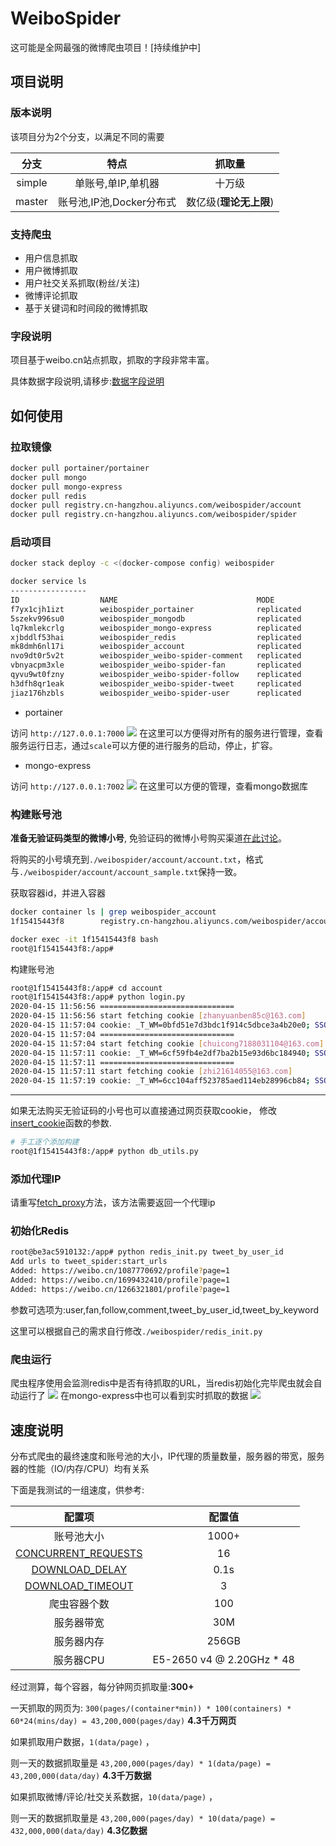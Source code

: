 # WeiboSpider
这可能是全网最强的微博爬虫项目！[持续维护中]

## 项目说明

### 版本说明
该项目分为2个分支，以满足不同的需要

|分支|特点|抓取量|
|:---:|:---:|:---:|
|simple|单账号,单IP,单机器|十万级|
|master|账号池,IP池,Docker分布式|数亿级(**理论无上限**)|

### 支持爬虫
- 用户信息抓取
- 用户微博抓取
- 用户社交关系抓取(粉丝/关注)
- 微博评论抓取
- 基于关键词和时间段的微博抓取

### 字段说明
项目基于weibo.cn站点抓取，抓取的字段非常丰富。

具体数据字段说明,请移步:[数据字段说明](./.github/data_stracture.md)

## 如何使用

### 拉取镜像

```bash
docker pull portainer/portainer
docker pull mongo
docker pull mongo-express
docker pull redis
docker pull registry.cn-hangzhou.aliyuncs.com/weibospider/account
docker pull registry.cn-hangzhou.aliyuncs.com/weibospider/spider
```

### 启动项目
```bash
docker stack deploy -c <(docker-compose config) weibospider
```

```bash
docker service ls 
-----------------
ID                  NAME                               MODE                REPLICAS            IMAGE                                                          PORTS
f7yx1cjh1izt        weibospider_portainer              replicated          1/1                 portainer/portainer:latest                                     *:7000->9000/tcp
5szekv996su0        weibospider_mongodb                replicated          1/1                 mongo:latest                                                   *:7001->27017/tcp
lq7kmlekcrlg        weibospider_mongo-express          replicated          1/1                 mongo-express:latest                                           *:7002->8081/tcp
xjbddlf53hai        weibospider_redis                  replicated          1/1                 redis:latest                                                   *:7003->6379/tcp
mk8dmh6nl17i        weibospider_account                replicated          1/1                 registry.cn-hangzhou.aliyuncs.com/weibospider/account:latest
nvo9dt0r5v2t        weibospider_weibo-spider-comment   replicated          1/1                 registry.cn-hangzhou.aliyuncs.com/weibospider/spider:latest
vbnyacpm3xle        weibospider_weibo-spider-fan       replicated          1/1                 registry.cn-hangzhou.aliyuncs.com/weibospider/spider:latest
qyvu9wt0fzny        weibospider_weibo-spider-follow    replicated          1/1                 registry.cn-hangzhou.aliyuncs.com/weibospider/spider:latest
h3dfh8qr1eak        weibospider_weibo-spider-tweet     replicated          1/1                 registry.cn-hangzhou.aliyuncs.com/weibospider/spider:latest
jiaz176hzbls        weibospider_weibo-spider-user      replicated          1/1                 registry.cn-hangzhou.aliyuncs.com/weibospider/spider:latest
```
- portainer

访问 `http://127.0.0.1:7000`
![](./.github/images/protainer.png)
在这里可以方便得对所有的服务进行管理，查看服务运行日志，通过`scale`可以方便的进行服务的启动，停止，扩容。

- mongo-express

访问 `http://127.0.0.1:7002`
![](./.github/images/mongo-express.png)
在这里可以方便的管理，查看mongo数据库

### 构建账号池
**准备无验证码类型的微博小号**, 免验证码的微博小号购买渠道[在此讨论](https://github.com/CUHKSZ-TQL/WeiboSpider_SentimentAnalysis/issues/2#issuecomment-505842345)。

将购买的小号填充到`./weibospider/account/account.txt`，格式与`./weibospider/account/account_sample.txt`保持一致。

获取容器id，并进入容器
```bash
docker container ls | grep weibospider_account
1f15415443f8        registry.cn-hangzhou.aliyuncs.com/weibospider/account:latest   "python3"                22 minutes ago      Up 22 minutes                           weibospider_account.1.h091uc5sm0l1iz9oxpa7ypwak

docker exec -it 1f15415443f8 bash
root@1f15415443f8:/app#
```

构建账号池
```bash
root@1f15415443f8:/app# cd account
root@1f15415443f8:/app# python login.py
2020-04-15 11:56:56 ==============================
2020-04-15 11:56:56 start fetching cookie [zhanyuanben85c@163.com]
2020-04-15 11:57:04 cookie: _T_WM=0bfd51e7d3bdc1f914c5dbce3a4b20e0; SSOLoginState=1586923020; SUHB=010GS1NzSA-zOR; SCF=AmfAT-ydYBWL_ip0UMdV5KYFRwiWaFNTPoxWBgCc76c8PHXBkcp-CSNZArDRyyt1oShEm-T4Qukkw9W9n5eGrXA.; SUB=_2A25zkvZcDeRhGeFN71AY9i7FyzuIHXVRfJoUrDV6PUJbkdANLXjTkW1NQDAS-yKGeo_seRGTTKVAeOs1IG_ucher
2020-04-15 11:57:04 ==============================
2020-04-15 11:57:04 start fetching cookie [chuicong7188031104@163.com]
2020-04-15 11:57:11 cookie: _T_WM=6cf59fb4e2df7ba2b15e93d6bc184940; SSOLoginState=1586923028; SUHB=06ZV1_UTgTUirk; SCF=AvGBrUc4rNRZapeLXnQjOvrK9SyaN8dtGH_JfZamRkCRwCC6H1NJmJ6EVdZG26_lwfURJ233mRb5G-ZiM3WgGWA.; SUB=_2A25zkvZEDeRhGeFN71ET9S_Fzj6IHXVRfJoMrDV6PUJbkdANLRahkW1NQDAPyyhLB1NH_XSKtFoOQ2xwxkKWEMh5
2020-04-15 11:57:11 ==============================
2020-04-15 11:57:11 start fetching cookie [zhi21614055@163.com]
2020-04-15 11:57:19 cookie: _T_WM=6cc104aff523785aed114eb28996cb84; SSOLoginState=1586923035; SUHB=0bts1yfOjc42hI; SCF=AtAdd0uPAxdek8Hhh6JBOkxqFANmv7EqVebH6aHdY-3T_LUHoaIp6TaCo_57zCFZ-izJVcs01qs20b5cBpuwS_c.; SUB=_2A25zkvZLDeRhGeFN71AY9CjLwjuIHXVRfJoDrDV6PUJbkdANLWXjkW1NQDAJWlhRm6NkHCqHoOG9PBE1DOsaqX39
```
----
如果无法购买无验证码的小号也可以直接通过网页获取cookie，
修改[insert_cookie](./weibospider/account/db_utils.py#L33)函数的参数.

```bash
# 手工逐个添加构建
root@1f15415443f8:/app# python db_utils.py
```

### 添加代理IP
请重写[fetch_proxy](./weibospider/middlewares.py#L52)方法，该方法需要返回一个代理ip

### 初始化Redis

```bash
root@be3ac5910132:/app# python redis_init.py tweet_by_user_id
Add urls to tweet_spider:start_urls
Added: https://weibo.cn/1087770692/profile?page=1
Added: https://weibo.cn/1699432410/profile?page=1
Added: https://weibo.cn/1266321801/profile?page=1
```

参数可选项为:user,fan,follow,comment,tweet_by_user_id,tweet_by_keyword

这里可以根据自己的需求自行修改`./weibospider/redis_init.py`

### 爬虫运行
爬虫程序使用会监测redis中是否有待抓取的URL，当redis初始化完毕爬虫就会自动运行了
![](./.github/images/spider.png)
在mongo-express中也可以看到实时抓取的数据
![](./.github/images/data.png)

## 速度说明
分布式爬虫的最终速度和账号池的大小，IP代理的质量数量，服务器的带宽，服务器的性能（IO/内存/CPU）均有关系

下面是我测试的一组速度，供参考:

|配置项|配置值|
|:---:|:---:|
|账号池大小|1000+|
|[CONCURRENT_REQUESTS](./weibospider/settings.py#15)|16|
|[DOWNLOAD_DELAY](./weibospider/settings.py#18)|0.1s|
|[DOWNLOAD_TIMEOUT](./weibospider/settings.py#21)|3|
|爬虫容器个数|100|
|服务器带宽|30M|
|服务器内存|256GB|
|服务器CPU|E5-2650 v4 @ 2.20GHz * 48|

经过测算，每个容器，每分钟网页抓取量:**300+**

一天抓取的网页为: `300(pages/(container*min)) * 100(containers) * 60*24(mins/day) = 43,200,000(pages/day)` **4.3千万网页**

如果抓取用户数据，`1(data/page)` ，

则一天的数据抓取量是 `43,200,000(pages/day) * 1(data/page) = 43,200,000(data/day)` **4.3千万数据**

如果抓取微博/评论/社交关系数据，`10(data/page)` ，

则一天的数据抓取量是 `43,200,000(pages/day) * 10(data/page) = 432,000,000(data/day)` **4.3亿数据**